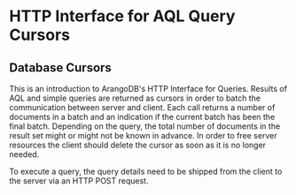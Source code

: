 HTTP Interface for AQL Query Cursors
====================================

Database Cursors
----------------

This is an introduction to ArangoDB's HTTP Interface for Queries. Results of AQL
and simple queries are returned as cursors in order to batch the communication
between server and client. Each call returns a number of documents in a batch
and an indication if the current batch has been the final batch. Depending on
the query, the total number of documents in the result set might or might not be
known in advance. In order to free server resources the client should delete the
cursor as soon as it is no longer needed.

To execute a query, the query details need to be shipped from the client to
the server via an HTTP POST request.
